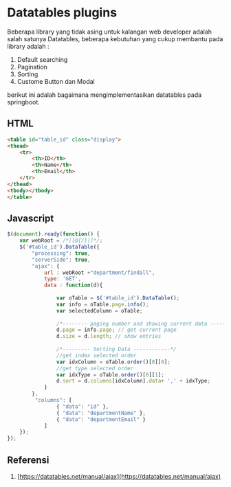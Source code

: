 # Datatables plugins

Beberapa library yang tidak asing untuk kalangan web developer adalah salah satunya Datatables, beberapa kebutuhan yang cukup membantu pada library adalah :

1. Default searching
2. Pagination
3. Sorting
4. Custome Button dan Modal

berikut ini adalah bagaimana mengimplementasikan datatables pada springboot.

## HTML

```html
<table id="table_id" class="display">
<thead>
    <tr>
        <th>ID</th>
        <th>Name</th>
        <th>Email</th>
    </tr>
</thead>
<tbody></tbody>
</table>
```

## Javascript

```js
$(document).ready(function() {
	var webRoot = /*[[@{/}]]*/;
	$('#table_id').DataTable({
		"processing": true,
        "serverSide": true,
		"ajax": {
			url : webRoot +"department/findall",
			type: 'GET',
			data : function(d){
				
				var oTable = $('#table_id').DataTable();
				var info = oTable.page.info();
				var selectedColumn = oTable;
				
				/*-------- paging number and showing current data ----------- */
				d.page = info.page; // get current page
				d.size = d.length; // show entries
				
				/*--------- Sorting Data ------------*/
				//get index selected order
				var idxColumn = oTable.order()[0][0];
				//get type selected order
				var idxType = oTable.order()[0][1];
				d.sort = d.columns[idxColumn].data+ ',' + idxType;
			}
		},
		 "columns": [
	            { "data": "id" },
	            { "data": "departmentName" },
	            { "data": "departmentEmail" }
	        ]
	});
});
```

## Referensi

1. [https://datatables.net/manual/ajax](https://datatables.net/manual/ajax)



